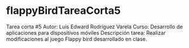 # flappyBirdTareaCorta5

Tarea corta #5
Autor: Luis Edward Rodríguez Varela
Curso: Desarrollo de aplicaciones para dispositivos móviles
Descripción tarea: Realizar modificaciones al juego Flappy bird desarrollado en clase.